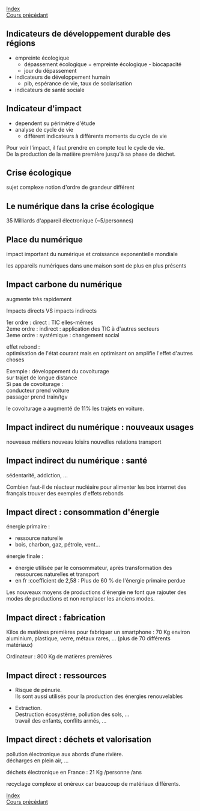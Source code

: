 [Index](./index.md)  
[Cours précédant](./cours_1.md)

## Indicateurs de développement durable des régions
- empreinte écologique
	- dépassement écologique = empreinte écologique - biocapacité
	- jour du dépassement
- indicateurs de développement humain
	- pib, espérance de vie, taux de scolarisation
- indicateurs de santé sociale

## Indicateur d'impact
- dependent su périmètre d'étude
- analyse de cycle de vie
	- différent indicateurs à différents moments du cycle de vie

Pour voir l'impact, il faut prendre en compte tout le cycle de vie.  
De la production de la matière première jusqu'à sa phase de déchet.

## Crise écologique
sujet complexe
notion d'ordre de grandeur différent

## Le numérique dans la crise écologique

35 Milliards d'appareil électronique (~5/personnes)

## Place du numérique
impact important du numérique et croissance exponentielle mondiale

les appareils numériques dans une maison sont de plus en plus présents

## Impact carbone du numérique
augmente très rapidement

Impacts directs VS impacts indirects

1er ordre : direct : TIC elles-mêmes  
2eme ordre : indirect : application des TIC à d'autres secteurs  
3eme ordre : systémique : changement social

effet rebond :  
optimisation de l'état courant mais en optimisant on amplifie l'effet d'autres choses

Exemple : développement du covoiturage  
sur trajet de longue distance  
Si pas de covoiturage :  
conducteur prend voiture  
passager prend train/tgv

le covoiturage a augmenté de 11% les trajets en voiture.

## Impact indirect du numérique : nouveaux usages

nouveaux métiers
nouveau loisirs
nouvelles relations
transport

## Impact indirect du numérique : santé

sédentarité, addiction, ...

Combien faut-il de réacteur nucléaire pour alimenter les box internet des français
trouver des exemples d'effets rebonds

## Impact direct : consommation d'énergie

énergie primaire :
- ressource naturelle
- bois, charbon, gaz, pétrole, vent...

énergie finale :
- énergie utilisée par le consommateur, après transformation des ressources naturelles et transport
- en fr :coefficient de 2,58 : Plus de 60 % de l'énergie primaire perdue

Les nouveaux moyens de productions d'énergie ne font que rajouter des modes de productions et non remplacer les anciens modes.

## Impact direct : fabrication
Kilos de matières premières pour fabriquer un smartphone : 70 Kg environ
aluminium, plastique, verre, métaux rares, ... (plus de 70 différents matériaux)

Ordinateur : 800 Kg de matières premières

## Impact direct : ressources

- Risque de pénurie.  
Ils sont aussi utilisés pour la production des énergies renouvelables

- Extraction.  
Destruction écosystème, pollution des sols, ...  
travail des enfants, conflits armés, ...

## Impact direct : déchets et valorisation

pollution électronique aux abords d'une rivière.  
décharges en plein air, ...

déchets électronique en France : 21 Kg /personne /ans

recyclage complexe et onéreux car beaucoup de matériaux différents.









[Index](./index.md)  
[Cours précédant](./cours_1.md)
